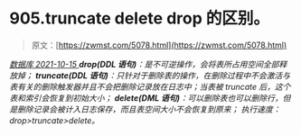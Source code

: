 <!--yml
category: 未分类
date: 0001-01-01 00:00:00
--->

# 905.truncate delete drop 的区别。

> 原文：[https://zwmst.com/5078.html](https://zwmst.com/5078.html)

   [ *数据库* ](https://zwmst.com/%e6%95%b0%e6%8d%ae%e5%ba%93)*[ <time datetime="2021-10-16T03:05:06+08:00"> 2021-10-15 </time> ](https://zwmst.com/5078.html)  **drop(DDL 语句)**：是不可逆操作，会将表所占用空间全部释放掉；
**truncate(DDL 语句)**：只针对于删除表的操作，在删除过程中不会激活与表有关的删除触发器并且不会把删除记录放在日志中；当表被 truncate 后，这个表和索引会恢复到初始大小；
**delete(DML 语句)**：可以删除表也可以删除行，但是删除记录会被计入日志保存，而且表空间大小不会恢复到原来；
执行速度：drop>truncate>delete。*